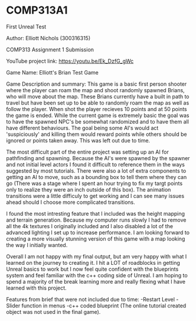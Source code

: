 # COMP313A1
First Unreal Test

Author: Elliott Nichols (300316315)

COMP313 Assignment 1 Submission

YouTube project link: https://youtu.be/Ek_DzfG_gWc

Game Name: Elliott's Brian Test Game

Game Description and summary: 
  This game is a basic first person shooter where the player can roam the map and shoot randomly spawned Brians, who will move about the map. These Brians currently have 
  a built in path to travel but have been set up to be able to randomly roam the map as well as follow the player. When shot the player recieves 10 points and at 50 
  points the game is ended. While the current game is extremely basic the goal was to have the spawned NPC's be somewhat randomized and to have them all have different 
  behaviours. The goal being some AI's would act 'suspiciously' and killing them would reward points while others should be ignored or points taken away. This was left
  out due to time.
  
  The most difficult part of the entire project was setting up an AI for pathfinding and spawning. Because the AI's were spawned by the spawner and not initial level
  actors I found it difficult to reference them in the ways suggested by most tutorials. There were also a lot of extra components to getting an AI to move, such as a
  bounding box to tell them where they can go (There was a stage where I spent an hour trying to fix my targt points only to realize they were an inch outside of this
  box). The animation transitions were a little difficuly to get working and I can see many issues ahead should I choose more complicated transitions.
  
  I found the most intresting feature that I included was the height mapping and terrain generation. Because my computer runs slowly I had to remove all the 4k textures
  I originally included and I also disabled a lot of the advanced lighting I set up to increase performance. I am looking forward to creating a more visually stunning
  version of this game with a map looking the way I initially wanted.
  
  Overall I am not happy with my final output, but am very happy with what I learned on the journey to creating it. I hit a LOT of roadblocks in getting Unreal basics 
  to work but I now feel quite confident with the blueprints system and feel familiar with the c++ coding side of Unreal. I am hoping to spend a majority of the break 
  learning more and really flexing what I have learned with this project.
  
Features from brief that were not included due to time:
  -Restart Level
  -Slider function in menus
  -c++ coded blueprint (The online tutorial created object was not used in the final game).
